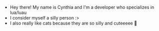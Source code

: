 - Hey there! My name is Cynthia and I'm a developer who specializes in lua/luau
- I consider myself a silly person :>
- I also really like cats because they are so silly and cuteeeee 🥺

<!---
SillyCyn/SillyCyn is a ✨ special ✨ repository because its `README.md` (this file) appears on your GitHub profile.
You can click the Preview link to take a look at your changes.
--->
